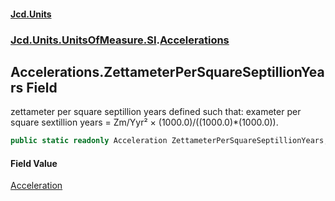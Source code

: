 #### [Jcd.Units](index.md 'index')
### [Jcd.Units.UnitsOfMeasure.SI](Jcd.Units.UnitsOfMeasure.SI.md 'Jcd.Units.UnitsOfMeasure.SI').[Accelerations](Accelerations.md 'Jcd.Units.UnitsOfMeasure.SI.Accelerations')

## Accelerations.ZettameterPerSquareSeptillionYears Field

zettameter per square septillion years defined such that: exameter per square sextillion years = Zm/Yyr² ×
(1000.0)/((1000.0)*(1000.0)).

```csharp
public static readonly Acceleration ZettameterPerSquareSeptillionYears;
```

#### Field Value
[Acceleration](Acceleration.md 'Jcd.Units.UnitTypes.Acceleration')